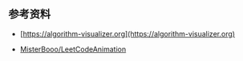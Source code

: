 ## 参考资料


- [https://algorithm-visualizer.org](https://algorithm-visualizer.org)

- [MisterBooo/LeetCodeAnimation](https://github.com/MisterBooo/LeetCodeAnimation)